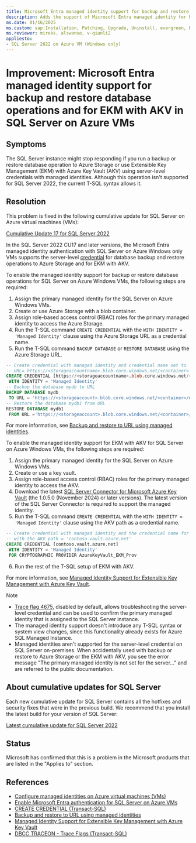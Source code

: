 ```yaml
---
title: Microsoft Entra managed identity support for backup and restore database operations and for EKM with AKV in SQL Server on Azure VMs
description: Adds the support of Microsoft Entra managed identity for backup and restore database operations and for EKM with AKV in SQL Server on Azure Windows VMs.
ms.date: 01/16/2025
ms.custom: sap:Installation, Patching, Upgrade, Uninstall, evergreen, KB5043526
ms.reviewer: mireks, alswanso, v-qianli2
appliesto:
- SQL Server 2022 on Azure VM (Windows only)
---
```

# Improvement: Microsoft Entra managed identity support for backup and restore database operations and for EKM with AKV in SQL Server on Azure VMs

## Symptoms

The SQL Server instance might stop responding if you run a backup or restore database operation to Azure Storage or use Extensible Key Management (EKM) with Azure Key Vault (AKV) using server-level credentials with managed identities. Although this operation isn't supported for SQL Server 2022, the current T-SQL syntax allows it.

## Resolution

This problem is fixed in the following cumulative update for SQL Server on Azure virtual machines (VMs):

[Cumulative Update 17 for SQL Server 2022](cumulativeupdate17.md)

In the SQL Server 2022 CU17 and later versions, the Microsoft Entra managed identity authentication with SQL Server on Azure Windows only VMs supports the server-level [credential]( /sql/t-sql/statements/create-credential-transact-sql#e-creating-a-credential-for-managed-identity) for database backup and restore operations to Azure Storage and for EKM with AKV.

To enable the managed identity support for backup or restore database operations for SQL Server on Azure Windows VMs, the following steps are required:

1.	Assign the primary managed identity for the SQL Server on Azure Windows VMs.
2.	Create or use Azure Storage with a blob container.
3.	Assign role-based access control (RBAC) roles for the primary managed identity to access the Azure Storage.
4.	Run the T-SQL command `CREATE CREDENTIAL` with the `WITH IDENTITY = 'Managed Identity'`  clause using the Azure Storage URL as a credential name.
5.	Run the T-SQL command `BACKUP DATABASE` or `RESTORE DATABASE` using the Azure Storage URL.

```SQL
-- Create credential with managed identity and credential name set to
-- URL= https://<storageaccountname>.blob.core.windows.net/<container>   
CREATE CREDENTIAL [https://<storageaccountname>.blob.core.windows.net/<container>]  
 WITH IDENTITY = 'Managed Identity'  
-- Backup the database mydb to URL 
BACKUP DATABASE mydb 
 TO URL = 'https://<storageaccount>.blob.core.windows.net/<container>/mydb.bak'  
-- Restore the database mydb1 from URL
RESTORE DATABASE mydb1  
 FROM URL ='https://<storageaccount>.blob.core.windows.net/<container>/mydb.bak'  
```

For more information, see [Backup and restore to URL using managed identities](/azure/azure-sql/virtual-machines/windows/backup-restore-to-url-using-managed-identities).

To enable the managed identity support for EKM with AKV for SQL Server on Azure Windows VMs, the following steps are required:

1.	Assign the primary managed identity for the SQL Server on Azure Windows VMs.
2.	Create or use a key vault.   
3.	Assign role-based access control (RBAC) roles for the primary managed identity to access the AKV.
4.	Download the latest [SQL Server Connector for Microsoft Azure Key Vault](https://www.microsoft.com/download/details.aspx?id=45344) (the 1.0.5.0 (November 2024) or later versions). The latest version of the SQL Server Connector is required to support the managed identity.
5.	Run the T-SQL command `CREATE CREDENTIAL` with the `WITH IDENTITY = 'Managed Identity'` clause using the AKV path as a credential name.

```SQL
-- Create credential with managed identity and the credential name for the AKV called 'contoso'
-- with the AKV path = 'contoso.vault.azure.net'  
CREATE CREDENTIAL [contoso.vault.azure.net]  
 WITH IDENTITY = 'Managed Identity'  
 FOR CRYPTOGRAPHIC PROVIDER AzureKeyVault_EKM_Prov 
```
6. Run the rest of the T-SQL setup of EKM with AKV.

For more information, see [Managed Identity Support for Extensible Key Management with Azure Key Vault](/azure/azure-sql/virtual-machines/windows/managed-identity-extensible-key-management).

> [!NOTE]
> - [Trace flag 4675](/sql/t-sql/database-console-commands/dbcc-traceon-trace-flags-transact-sql), disabled by default, allows troubleshooting the server-level credential and can be used to confirm the primary managed identity that is assigned to the SQL Server instance. 
> - The managed identity support doesn't introduce any T-SQL syntax or system view changes, since this functionality already exists for Azure SQL Managed Instance. 
> - Managed identities aren't supported for the server-level credential on SQL Server on-premises. When accidentally used with backup or restore to Azure Storage or the EKM with AKV, you see the error message "The primary managed identity is not set for the server..." and are referred to the public documentation.

## About cumulative updates for SQL Server

Each new cumulative update for SQL Server contains all the hotfixes and security fixes that were in the previous build. We recommend that you install the latest build for your version of SQL Server:

[Latest cumulative update for SQL Server 2022](build-versions.md)

## Status

Microsoft has confirmed that this is a problem in the Microsoft products that are listed in the "Applies to" section.

## References

- [Configure managed identities on Azure virtual machines (VMs)](/entra/identity/managed-identities-azure-resources/how-to-configure-managed-identities)
- [Enable Microsoft Entra authentication for SQL Server on Azure VMs](/azure/azure-sql/virtual-machines/windows/configure-azure-ad-authentication-for-sql-vm)
- [CREATE CREDENTIAL (Transact-SQL)](/sql/t-sql/statements/create-credential-transact-sql#e-creating-a-credential-for-managed-identity)
- [Backup and restore to URL using managed identities](/azure/azure-sql/virtual-machines/windows/backup-restore-to-url-using-managed-identities)
- [Managed Identity Support for Extensible Key Management with Azure Key Vault](/azure/azure-sql/virtual-machines/windows/managed-identity-extensible-key-management)
- [DBCC TRACEON - Trace Flags (Transact-SQL)](/sql/t-sql/database-console-commands/dbcc-traceon-trace-flags-transact-sql)
